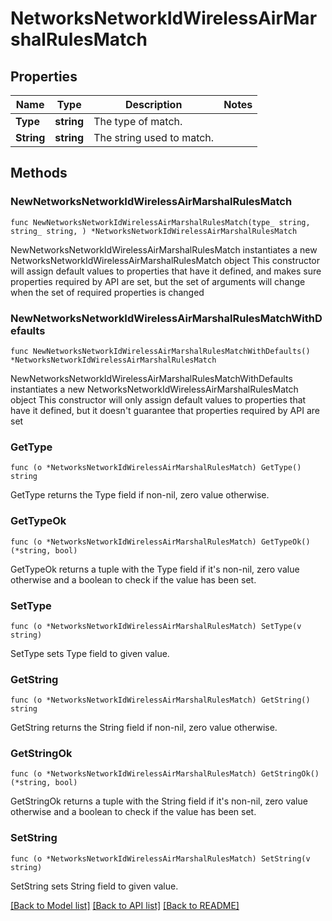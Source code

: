 # NetworksNetworkIdWirelessAirMarshalRulesMatch

## Properties

Name | Type | Description | Notes
------------ | ------------- | ------------- | -------------
**Type** | **string** | The type of match. | 
**String** | **string** | The string used to match. | 

## Methods

### NewNetworksNetworkIdWirelessAirMarshalRulesMatch

`func NewNetworksNetworkIdWirelessAirMarshalRulesMatch(type_ string, string_ string, ) *NetworksNetworkIdWirelessAirMarshalRulesMatch`

NewNetworksNetworkIdWirelessAirMarshalRulesMatch instantiates a new NetworksNetworkIdWirelessAirMarshalRulesMatch object
This constructor will assign default values to properties that have it defined,
and makes sure properties required by API are set, but the set of arguments
will change when the set of required properties is changed

### NewNetworksNetworkIdWirelessAirMarshalRulesMatchWithDefaults

`func NewNetworksNetworkIdWirelessAirMarshalRulesMatchWithDefaults() *NetworksNetworkIdWirelessAirMarshalRulesMatch`

NewNetworksNetworkIdWirelessAirMarshalRulesMatchWithDefaults instantiates a new NetworksNetworkIdWirelessAirMarshalRulesMatch object
This constructor will only assign default values to properties that have it defined,
but it doesn't guarantee that properties required by API are set

### GetType

`func (o *NetworksNetworkIdWirelessAirMarshalRulesMatch) GetType() string`

GetType returns the Type field if non-nil, zero value otherwise.

### GetTypeOk

`func (o *NetworksNetworkIdWirelessAirMarshalRulesMatch) GetTypeOk() (*string, bool)`

GetTypeOk returns a tuple with the Type field if it's non-nil, zero value otherwise
and a boolean to check if the value has been set.

### SetType

`func (o *NetworksNetworkIdWirelessAirMarshalRulesMatch) SetType(v string)`

SetType sets Type field to given value.


### GetString

`func (o *NetworksNetworkIdWirelessAirMarshalRulesMatch) GetString() string`

GetString returns the String field if non-nil, zero value otherwise.

### GetStringOk

`func (o *NetworksNetworkIdWirelessAirMarshalRulesMatch) GetStringOk() (*string, bool)`

GetStringOk returns a tuple with the String field if it's non-nil, zero value otherwise
and a boolean to check if the value has been set.

### SetString

`func (o *NetworksNetworkIdWirelessAirMarshalRulesMatch) SetString(v string)`

SetString sets String field to given value.



[[Back to Model list]](../README.md#documentation-for-models) [[Back to API list]](../README.md#documentation-for-api-endpoints) [[Back to README]](../README.md)


